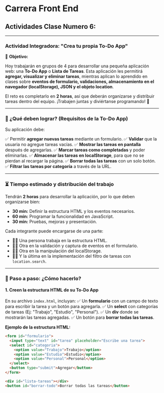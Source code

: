# Carrera Front End

## Actividades Clase Numero 6:

---

### Actividad Integradora: "Crea tu propia To-Do App"

🎯 **Objetivo:**

Hoy trabajarán en grupos de 4 para desarrollar una pequeña aplicación web: una **To-Do App** o **Lista de Tareas**. Esta aplicación les permitirá **agregar, visualizar y eliminar tareas**, mientras aplican lo aprendido en clases sobre **eventos de formulario, validaciones, almacenamiento en el navegador (localStorage), JSON y el objeto location**.

El reto es completarlo en **2 horas**, así que deberán organizarse y distribuir tareas dentro del equipo. ¡Trabajen juntas y diviértanse programando! 🚀

---

### 📝 ¿Qué deben lograr? (Requisitos de la To-Do App)

Su aplicación debe:

✅ Permitir **agregar nuevas tareas** mediante un formulario.
✅ **Validar** que la usuaria no agregue tareas vacías.
✅ **Mostrar las tareas en pantalla** después de agregarlas.
✅ **Marcar tareas como completadas** y poder eliminarlas.
✅ **Almacenar las tareas en localStorage**, para que no se pierdan al recargar la página.
✅ **Borrar todas las tareas** con un solo botón.
✅ **Filtrar las tareas por categoría** a través de la URL.

---

### ⏳ Tiempo estimado y distribución del trabajo

Tendrán **2 horas** para desarrollar la aplicación, por lo que deben organizarse bien:

*   **30 min:** Definir la estructura HTML y los eventos necesarios.
*   **60 min:** Programar la funcionalidad en JavaScript.
*   **30 min:** Pruebas, mejoras y presentación.

Cada integrante puede encargarse de una parte:
*   🧑‍💻 Una persona trabaja en la estructura HTML.
*   🧑‍💻 Otra en la validación y captura de eventos en el formulario.
*   🧑‍💻 Otra en la manipulación del localStorage.
*   🧑‍💻 Y la última en la implementación del filtro de tareas con `location.search`.

---

### 📌 Paso a paso: ¿Cómo hacerlo?

#### 1. Creen la estructura HTML de su To-Do App

En su archivo `index.html`, incluyan:
✅ Un **formulario** con un campo de texto para escribir la tarea y un botón para agregarla.
✅ Un **select** con categorías de tareas (Ej: "Trabajo", "Estudio", "Personal").
✅ Un **div** donde se mostrarán las tareas agregadas.
✅ Un botón para **borrar todas las tareas**.

**Ejemplo de la estructura HTML:**
```html
<form id="formulario">
  <input type="text" id="tarea" placeholder="Escribe una tarea">
  <select id="categoria">
    <option value="Trabajo">Trabajo</option>
    <option value="Estudio">Estudio</option>
    <option value="Personal">Personal</option>
  </select>
  <button type="submit">Agregar</button>
</form>

<div id="lista-tareas"></div>
<button id="borrar-todo">Borrar todas las tareas</button>